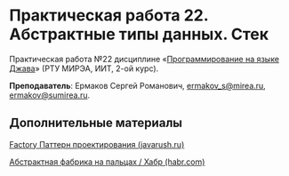 # Практическая работа 22. Абстрактные типы данных. Стек
Практическая работа №22 дисциплине «[Программирование на языке Джава](https://online-edu.mirea.ru/course/view.php?id=4053)» (РТУ МИРЭА, ИИТ, 2-ой курс).

**Преподаватель**: Ермаков Сергей Романович, ermakov_s@mirea.ru, ermakov@sumirea.ru.

## Дополнительные материалы

[Factory Паттерн проектирования (javarush.ru)](https://javarush.ru/groups/posts/2370-pattern-proektirovanija-factory)

[Абстрактная фабрика на пальцах / Хабр (habr.com)](https://habr.com/ru/post/465835/)

